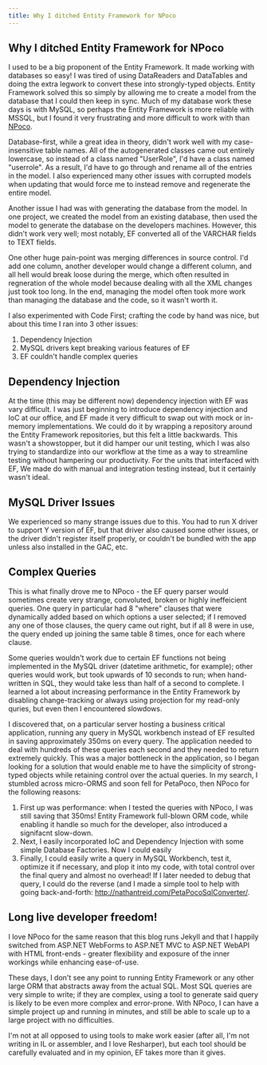 ```yaml
---
title: Why I ditched Entity Framework for NPoco
---
```


Why I ditched Entity Framework for NPoco
---
I used to be a big proponent of the Entity Framework. It made working with databases so easy!
I was tired of using DataReaders and DataTables and doing the extra legwork to convert these into strongly-typed objects.
Entity Framework solved this so simply by allowing me to create a model from the database that I could then keep in sync.
Much of my database work these days is with MySQL, so perhaps the Entity Framework is more reliable with MSSQL, but I found it very frustrating and more difficult to work with than [NPoco](https://github.com/schotime/NPoco/wiki).

Database-first, while a great idea in theory, didn't work well with my case-insensitive table names. All of the autogenerated classes came out entirely lowercase, so instead of a class named "UserRole", I'd have a class named "userrole". As a result, I'd have to go through and rename all of the entries in the model. I also experienced many other issues with corrupted models when updating that would force me to instead remove and regenerate the entire model.

Another issue I had was with generating the database from the model. In one project, we created the model from an existing database, then used the model to generate the database on the developers machines. However, this didn't work very well; most notably, EF converted all of the VARCHAR fields to TEXT fields.

One other huge pain-point was merging differences in source control. I'd add one column, another developer would change a different column, and all hell would break loose during the merge, which often resulted in regneration of the whole model because dealing with all the XML changes just took too long.
In the end, managing the model often took more work than managing the database and the code, so it wasn't worth it.

I also experimented with Code First; crafting the code by hand was nice, but about this time I ran into 3 other issues:

1. Dependency Injection
1. MySQL drivers kept breaking various features of EF
1. EF couldn't handle complex queries

Dependency Injection
---
At the time (this may be different now) dependency injection with EF was vary difficult. I was just beginning to introduce dependency injection and IoC at our office, and EF made it very difficult to swap out with mock or in-memory implementations. We could do it by wrapping a repository around the Entity Framework repositories, but this felt a little backwards.
This wasn't a showstopper, but it did hamper our unit testing, which I was also trying to standardize into our workflow at the time as a way to streamline testing without hampering our productivity.
For the units that interfaced with EF, We made do with manual and integration testing instead, but it certainly wasn't ideal.

MySQL Driver Issues
---
We experienced so many strange issues due to this. You had to run X driver to support Y version of EF, but that driver also caused some other issues, or the driver didn't register itself properly, or couldn't be bundled with the app unless also installed in the GAC, etc.

Complex Queries
---
This is what finally drove me to NPoco - the EF query parser would sometimes create very strange, convoluted, broken or highly ineffeicient queries. One query in particular had 8 "where" clauses that were dynamically added based on which options a user selected; if I removed any one of those clauses, the query came out right, but if all 8 were in use, the query ended up joining the same table 8 times, once for each where clause.

Some queries wouldn't work due to certain EF functions not being implemented in the MySQL driver (datetime arithmetic, for example); other queries would work, but took upwards of 10 seconds to run; when hand-written in SQL, they would take less than half of a second to complete.
I learned a lot about increasing performance in the Entity Framework by disabling change-tracking or always using projection for my read-only quries, but even then I encountered slowdows.

I discovered that, on a particular server hosting a business critical application, running any query in MySQL workbench instead of EF resulted in saving approximately 350ms on every query. The application needed to deal with hundreds of these queries each second and they needed to return extremely quickly. This was a major bottleneck in the application, so I began looking for a solution that would enable me to have the simplicity of strong-typed objects while retaining control over the actual queries.
In my search, I stumbled across micro-ORMS and soon fell for PetaPoco, then NPoco for the following reasons:

1. First up was performance: when I tested the queries with NPoco, I was still saving that 350ms! Entity Framework full-blown ORM code, while enabling it handle so much for the developer, also introduced a signifacnt slow-down.
1. Next, I easily incorporated IoC and Dependency Injection with some simple Database Factories. Now I could easily
1. Finally, I could easily write a query in MySQL Workbench, test it, optimize it if necessary, and plop it into my code, with total control over the final query and almost no overhead! If I later needed to debug that query, I could do the reverse (and I made a simple tool to help with going back-and-forth: http://nathantreid.com/PetaPocoSqlConverter/.

Long live developer freedom!
---

I love NPoco for the same reason that this blog runs Jekyll and that I happily switched from ASP.NET WebForms to ASP.NET MVC to ASP.NET WebAPI with HTML front-ends - greater flexibility and exposure of the inner workings while enhancing ease-of-use.

These days, I don't see any point to running Entity Framework or any other large ORM that abstracts away from the actual SQL.
Most SQL queries are very simple to write; if they are complex, using a tool to generate said query is likely to be even more complex and error-prone. With NPoco, I can have a simple project up and running in minutes, and still be able to scale up to a large project with no difficulties.

I'm not at all opposed to using tools to make work easier (after all, I'm not writing in IL or assembler, and I love Resharper), but each tool should be carefully evaluated and in my opinion, EF takes more than it gives.



